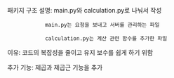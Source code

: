 패키지 구조 설명: main.py와 calculation.py로 나눠서 작성

                main.py는 요청을 보내고 서버를 관리하는 파일
                
                calculation.py는 계산 관련 함수를 추가한 파일
                

이유: 코드의 복잡성을 줄이고 유지 보수를 쉽게 하기 위함

추가 기능: 제곱과 제곱근 기능을 추가
